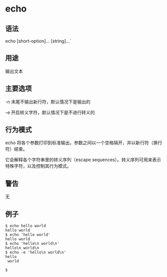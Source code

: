 # echo

## 语法

echo [short-option]... [string]...`

## 用途

输出文本

## 主要选项

-n 末尾不输出新行符，默认情况下是输出的

-e 开启转义字符，默认情况下是不进行转义的

## 行为模式

echo 将各个参数打印到标准输出，参数之间以一个空格隔开，并以新行符（换行符）结束。

它会解释各个字符串里的转义序列（escape sequences）。转义序列可用来表示特殊字符，以及控制其行为模式。

## 警告

无

## 例子

```
$ echo hello world
hello world
$ echo 'hello world'
hello world
$ echo 'hello\n world\n'
hello\n world\n
$ echo -e 'hello\n world\n'
hello
 world

$ 
```
